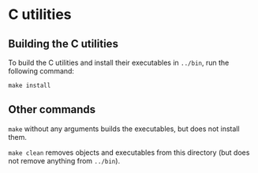 # C utilities

## Building the C utilities

To build the C utilities and install their executables in `../bin`, run
the following command:

`make install`

## Other commands

`make` without any arguments builds the executables, but does not
install them.

`make clean` removes objects and executables from this directory (but
does not remove anything from `../bin`).

